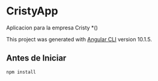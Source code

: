 # CristyApp

Aplicacion para la empresa Cristy *()

This project was generated with [Angular CLI](https://github.com/angular/angular-cli) version 10.1.5.

## Antes de Iniciar 

```
npm install
```

